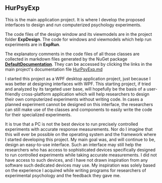 ﻿## HurPsyExp
This is the main application project.
It is where I develop the proposed interfaces
to design and run computerized psychology experiments.

The code files of the design window and its viewmodels
are in the project folder **ExpDesign**.
The code for windows and viewmodels which help
run experiments are in **ExpRun**.

The explanatory comments in the code files of
all those classes are collected in markdown files
generated by  the NuGet package
[**DefaultDocumentation**](https://www.nuget.org/packages/DefaultDocumentation/).
They can be accessed by clicking the links
in the main project's documentation file
[HurPsyExp.md](Documentation/HurPsyExp.md)

I started this project as a WPF desktop application project,
just because I was better at designing interfaces with WPF.
This starting project, if tried and analyzed by its targeted
user base, will hopefully be the basis of a user-friendly
cross-platform application which will help researchers
to design their own computerized experiments
without writing code. In cases a planned experiment
cannot be designed on this interface, the researchers
can still make use of the classes and components
to easily write the code for their specialized experiments.


It is true that a PC is not the best device 
to run precisely controlled experiments
with accurate response measurements.
Nor do I imagine that this will ever be possible
on the operating system and the framework
where I started developing this project.
My main goal was, and will continue to be,
design an easy-to-use interface.
Such an interface may still help the researchers
who has access to sophisticated devices 
specifically designed to run controlled experiments
while taking accurate measurements.
I did not have access to such devices,
and I have not drawn inspiration from any software
such dedicated devices may use.
My inspiration was solely based on the experience
I acquired while writing programs for researchers
of experimental psychology and
the feedback they gave me.

